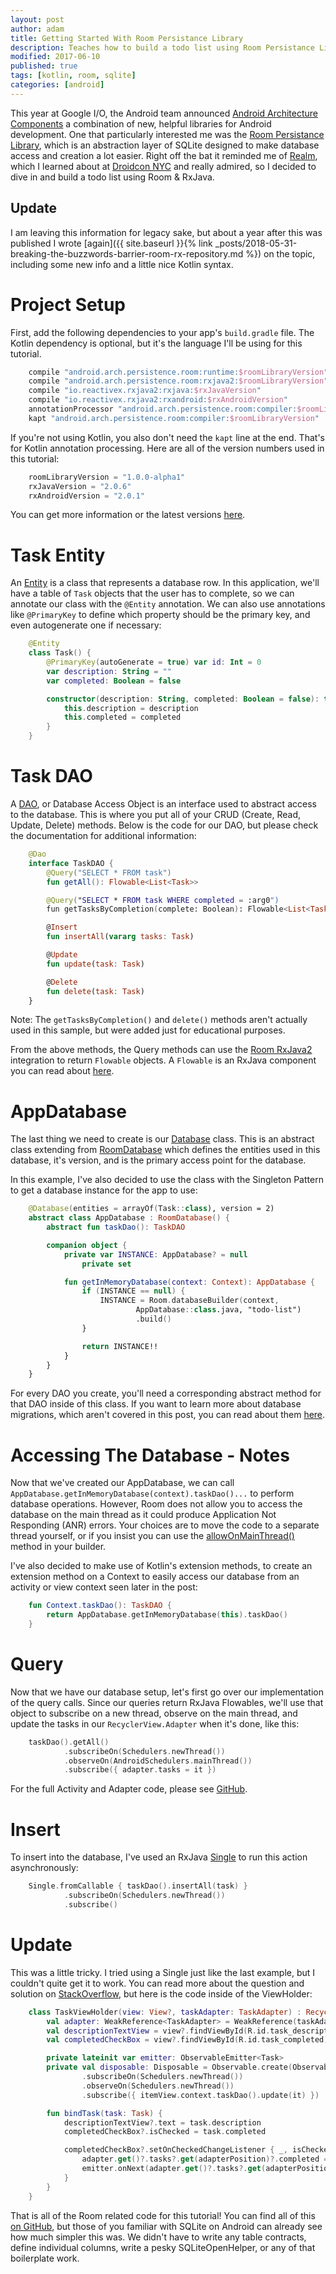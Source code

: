 ```yaml
---
layout: post
author: adam
title: Getting Started With Room Persistance Library
description: Teaches how to build a todo list using Room Persistance Library
modified: 2017-06-10
published: true
tags: [kotlin, room, sqlite]
categories: [android]
---
```


This year at Google I/O, the Android team announced [Android Architecture Components](https://developer.android.com/topic/libraries/architecture/index.html) a combination of new, helpful libraries for Android development. One that particularly interested me was the [Room Persistance Library](https://developer.android.com/topic/libraries/architecture/room.html), which is an abstraction layer of SQLite designed to make database access and creation a lot easier. Right off the bat it reminded me of [Realm](https://realm.io/products/realm-mobile-database/), which I learned about at [Droidcon NYC](https://www.youtube.com/watch?v=QT7XD1hifkU) and really admired, so I decided to dive in and build a todo list using Room & RxJava.

<!--more--> 

## Update

I am leaving this information for legacy sake, but about a year after this was published I wrote [again]({{ site.baseurl }}{% link _posts/2018-05-31-breaking-the-buzzwords-barrier-room-rx-repository.md %}) on the topic, including some new info and a little nice Kotlin syntax.

# Project Setup

First, add the following dependencies to your app's `build.gradle` file. The Kotlin dependency is optional, but it's the language I'll be using for this tutorial.

```groovy
	compile "android.arch.persistence.room:runtime:$roomLibraryVersion"
	compile "android.arch.persistence.room:rxjava2:$roomLibraryVersion"
	compile "io.reactivex.rxjava2:rxjava:$rxJavaVersion"
	compile "io.reactivex.rxjava2:rxandroid:$rxAndroidVersion"
	annotationProcessor "android.arch.persistence.room:compiler:$roomLibraryVersion"
	kapt "android.arch.persistence.room:compiler:$roomLibraryVersion"
```

If you're not using Kotlin, you also don't need the `kapt` line at the end. That's for Kotlin annotation processing. Here are all of the version numbers used in this tutorial:

```groovy
	roomLibraryVersion = "1.0.0-alpha1"
	rxJavaVersion = "2.0.6"
	rxAndroidVersion = "2.0.1"
```

You can get more information or the latest versions [here](https://developer.android.com/topic/libraries/architecture/adding-components.html).

# Task Entity

An [Entity](https://developer.android.com/topic/libraries/architecture/room.html#entities) is a class that represents a database row. In this application, we'll have a table of `Task` objects that the user has to complete, so we can annotate our class with the `@Entity` annotation. We can also use annotations like `@PrimaryKey` to define which property should be the primary key, and even autogenerate one if necessary:

```kotlin
	@Entity
	class Task() {
	    @PrimaryKey(autoGenerate = true) var id: Int = 0
	    var description: String = ""
	    var completed: Boolean = false

	    constructor(description: String, completed: Boolean = false): this() {
	        this.description = description
	        this.completed = completed
	    }
	}
```

# Task DAO

A [DAO](https://developer.android.com/topic/libraries/architecture/room.html#daos), or Database Access Object is an interface used to abstract access to the database. This is where you put all of your CRUD (Create, Read, Update, Delete) methods. Below is the code for our DAO, but please check the documentation for additional information:

```kotlin
	@Dao
	interface TaskDAO {
	    @Query("SELECT * FROM task")
	    fun getAll(): Flowable<List<Task>>

	    @Query("SELECT * FROM task WHERE completed = :arg0")
	    fun getTasksByCompletion(complete: Boolean): Flowable<List<Task>>

	    @Insert
	    fun insertAll(vararg tasks: Task)

	    @Update
	    fun update(task: Task)

	    @Delete
	    fun delete(task: Task)
	}
```

Note: The `getTasksByCompletion()` and `delete()` methods aren't actually used in this sample, but were added just for educational purposes.

From the above methods, the Query methods can use the [Room RxJava2](https://developer.android.com/topic/libraries/architecture/room.html#daos-query-rxjava) integration to return `Flowable` objects. A `Flowable` is an RxJava component you can read about [here](https://github.com/ReactiveX/RxJava/blob/2.x/DESIGN.md#flowable).

# AppDatabase

The last thing we need to create is our [Database](https://developer.android.com/reference/android/arch/persistence/room/Database.html) class. This is an abstract class extending from [RoomDatabase](https://developer.android.com/reference/android/arch/persistence/room/RoomDatabase.html) which defines the entities used in this database, it's version, and is the primary access point for the database. 

In this example, I've also decided to use the class with the Singleton Pattern to get a database instance for the app to use:

```kotlin
	@Database(entities = arrayOf(Task::class), version = 2)
	abstract class AppDatabase : RoomDatabase() {
	    abstract fun taskDao(): TaskDAO

	    companion object {
	        private var INSTANCE: AppDatabase? = null
	            private set

	        fun getInMemoryDatabase(context: Context): AppDatabase {
	            if (INSTANCE == null) {
	                INSTANCE = Room.databaseBuilder(context,
	                        AppDatabase::class.java, "todo-list")
	                        .build()
	            }

	            return INSTANCE!!
	        }
	    }
	}
```

For every DAO you create, you'll need a corresponding abstract method for that DAO inside of this class. If you want to learn more about database migrations, which aren't covered in this post, you can read about them [here](https://developer.android.com/topic/libraries/architecture/room.html#db-migration).

# Accessing The Database - Notes

Now that we've created our AppDatabase, we can call `AppDatabase.getInMemoryDatabase(context).taskDao()...` to perform database operations. However, Room does not allow you to access the database on the main thread as it could produce Application Not Responding (ANR) errors. Your choices are to move the code to a separate thread yourself, or if you insist you can use the [allowOnMainThread()](https://developer.android.com/reference/android/arch/persistence/room/RoomDatabase.Builder.html#allowMainThreadQueries()) method in your builder.

I've also decided to make use of Kotlin's extension methods, to create an extension method on a Context to easily access our database from an activity or view context seen later in the post:

```kotlin
	fun Context.taskDao(): TaskDAO {
	    return AppDatabase.getInMemoryDatabase(this).taskDao()
	}
```

# Query

Now that we have our database setup, let's first go over our implementation of the query calls. Since our queries return RxJava Flowables, we'll use that object to subscribe on a new thread, observe on the main thread, and update the tasks in our `RecyclerView.Adapter` when it's done, like this:

```kotlin
	taskDao().getAll()
			.subscribeOn(Schedulers.newThread())
			.observeOn(AndroidSchedulers.mainThread())
			.subscribe({ adapter.tasks = it })
```

For the full Activity and Adapter code, please see [GitHub](https://github.com/androidessence/todo-room).

# Insert

To insert into the database, I've used an RxJava [Single](https://github.com/ReactiveX/RxJava/blob/2.x/DESIGN.md#single) to run this action asynchronously:

```kotlin
	Single.fromCallable { taskDao().insertAll(task) }
			.subscribeOn(Schedulers.newThread())
			.subscribe()
```

# Update

This was a little tricky. I tried using a Single just like the last example, but I couldn't quite get it to work. You can read more about the question and solution on [StackOverflow](https://stackoverflow.com/questions/44477568/calling-an-rxjava-single-in-kotlin-lambda), but here is the code inside of the ViewHolder:

```kotlin
	class TaskViewHolder(view: View?, taskAdapter: TaskAdapter) : RecyclerView.ViewHolder(view) {
	    val adapter: WeakReference<TaskAdapter> = WeakReference(taskAdapter)
	    val descriptionTextView = view?.findViewById(R.id.task_description) as? TextView
	    val completedCheckBox = view?.findViewById(R.id.task_completed) as? CheckBox

	    private lateinit var emitter: ObservableEmitter<Task>
	    private val disposable: Disposable = Observable.create(ObservableOnSubscribe<Task> { e -> emitter = e })
	            .subscribeOn(Schedulers.newThread())
	            .observeOn(Schedulers.newThread())
	            .subscribe({ itemView.context.taskDao().update(it) })

	    fun bindTask(task: Task) {
	        descriptionTextView?.text = task.description
	        completedCheckBox?.isChecked = task.completed

	        completedCheckBox?.setOnCheckedChangeListener { _, isChecked ->
	            adapter.get()?.tasks?.get(adapterPosition)?.completed = isChecked
	            emitter.onNext(adapter.get()?.tasks?.get(adapterPosition))
	        }
	    }
	}
```

That is all of the Room related code for this tutorial! You can find all of this [on GitHub](https://github.com/androidessence/todo-room), but those of you familiar with SQLite on Android can already see how much simpler this was. We didn't have to write any table contracts, define individual columns, write a pesky SQLiteOpenHelper, or any of that boilerplate work. 

